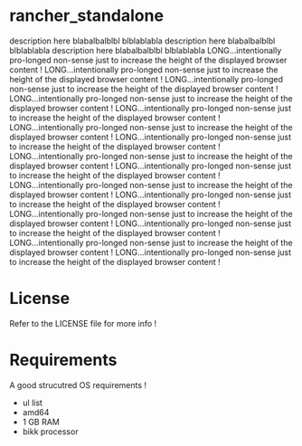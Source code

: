 # rancher_standalone
description here blabalbalblbl
blblablabla
description here blabalbalblbl
blblablabla
description here blabalbalblbl
blblablabla
LONG...intentionally pro-longed non-sense just to increase the height of the displayed browser content !
LONG...intentionally pro-longed non-sense just to increase the height of the displayed browser content !
LONG...intentionally pro-longed non-sense just to increase the height of the displayed browser content !
LONG...intentionally pro-longed non-sense just to increase the height of the displayed browser content !
LONG...intentionally pro-longed non-sense just to increase the height of the displayed browser content !
LONG...intentionally pro-longed non-sense just to increase the height of the displayed browser content !
LONG...intentionally pro-longed non-sense just to increase the height of the displayed browser content !
LONG...intentionally pro-longed non-sense just to increase the height of the displayed browser content !
LONG...intentionally pro-longed non-sense just to increase the height of the displayed browser content !
LONG...intentionally pro-longed non-sense just to increase the height of the displayed browser content !
LONG...intentionally pro-longed non-sense just to increase the height of the displayed browser content !
LONG...intentionally pro-longed non-sense just to increase the height of the displayed browser content !
LONG...intentionally pro-longed non-sense just to increase the height of the displayed browser content !
LONG...intentionally pro-longed non-sense just to increase the height of the displayed browser content !
LONG...intentionally pro-longed non-sense just to increase the height of the displayed browser content !

# License
Refer to the LICENSE file for more info !

# Requirements
A good strucutred OS requirements !
- ul list
- amd64
- 1 GB RAM
- bikk processor
